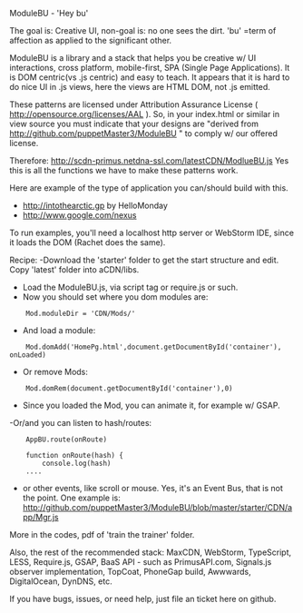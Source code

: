  ModuleBU - 'Hey bu'

The goal is: Creative UI, non-goal is: no one sees the dirt.
 'bu' =term of affection as applied to the significant other.


ModuleBU is a library and a stack that helps you be creative w/ UI interactions,
    cross platform, mobile-first, SPA (Single Page Applications).
It is DOM centric(vs .js centric) and easy to teach. It appears that it is hard to do nice UI in .js views, here the views are HTML DOM, not .js emitted.

These patterns are licensed under Attribution Assurance License (  http://opensource.org/licenses/AAL ).
So, in your index.html or similar in view source you must indicate that your designs are
"derived from http://github.com/puppetMaster3/ModuleBU " to comply w/ our offered license.


Therefore:
    http://scdn-primus.netdna-ssl.com/latestCDN/ModlueBU.js
Yes this is all the functions we have to make these patterns work.

Here are example of the type of application you can/should build with this.
- http://intothearctic.gp by HelloMonday
- http://www.google.com/nexus

To run examples, you'll need a localhost http server or WebStorm IDE, since it loads the DOM (Rachet does the same).


Recipe:
-Download the 'starter' folder to get the start structure and edit. Copy 'latest' folder into aCDN/libs.
- Load the ModuleBU.js, via script tag or require.js or such.
- Now you should set where you dom modules are:

```
    Mod.moduleDir = 'CDN/Mods/'
```
- And load a module:

```
    Mod.domAdd('HomePg.html',document.getDocumentById('container'), onLoaded)
```
- Or remove Mods:

```
    Mod.domRem(document.getDocumentById('container'),0)
```
- Since you loaded the Mod, you can animate it, for example w/ GSAP.

-Or/and you can listen to hash/routes:

```
    AppBU.route(onRoute)

    function onRoute(hash) {
        console.log(hash)
    ....
```
- or other events, like scroll or mouse. Yes, it's an Event Bus, that is not the point.
One example is: http://github.com/puppetMaster3/ModuleBU/blob/master/starter/CDN/app/Mgr.js

More in the codes, pdf of 'train the trainer' folder.

Also, the rest of the recommended stack: MaxCDN, WebStorm, TypeScript, LESS, Require.js, GSAP, BaaS API - such as PrimusAPI.com,
Signals.js observer implementation, TopCoat, PhoneGap build, Awwwards, DigitalOcean, DynDNS,  etc.

If you have bugs, issues, or need help, just file an ticket here on github.
